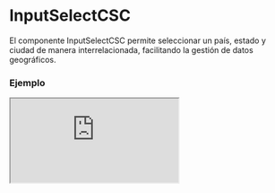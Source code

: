 # InputSelectCSC

El componente InputSelectCSC permite seleccionar un país, estado y ciudad de manera interrelacionada, facilitando la gestión de datos geográficos.

 

### Ejemplo

<iframe minHeightIframe="30dvh" src="https://fenextjs-component-storybook.vercel.app/iframe.html?args=&id=input-inputselectcsc--index&viewMode=story" />

### Importación

Para importar el componente InputSelectCSC, se puede hacer desde fenextjs

```tsx copy
import { InputSelectCSC } from "fenextjs";
```

### Parámetros

| Parámetro | Tipo | Requerido | Default | Descripcion |
| --------- | ---- | --------- | ------- | ----------- |
| classNameSelectCSC | string | no |  | Clase CSS personalizada para el select. |
| useContainer | boolean | no | true | Define si el componente se envuelve en un contenedor `div`. |
| country | InputCSCProps | no |  | Propiedades del campo de selección para el país, incluyendo `label` y `placeholder`. |
| state | InputCSCProps | no |  | Propiedades del campo de selección para el estado, incluyendo `label` y `placeholder`. |
| city | InputCSCProps | no |  | Propiedades del campo de selección para la ciudad, incluyendo `label` y `placeholder`. |
| defaultValueJsonString | string | no |  | Valor por defecto en formato JSON para inicializar el select. |
| valueJsonString | string | no |  | Valor actual en formato JSON. |
| onChangeJsonString | function | no |  | Función de cambio que devuelve el valor seleccionado en formato JSON. |
| parseJson_to_String | function | no |  | Función para convertir JSON a string. |
| parseString_to_Json | function | no |  | Función para convertir string a JSON. |

### Storybook

Para ver el storybook del componente lo puede hacer con este [link](https://fenextjs-component-storybook.vercel.app/?path=/story/input-inputselectcsc--index)

### Usos

- Selección de país, estado y ciudad

```tsx copy

<InputSelectCSC />
```

- InputSelectCSC con valores predeterminados

```tsx copy

<InputSelectCSC
    valueJsonString='{"country": "US", "state": "CA", "city": "Los Angeles"}'
    onChangeJsonString={(value) => console.log(value)}
/>
```

